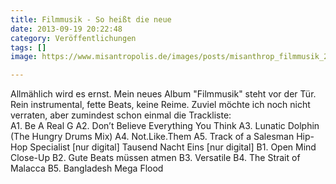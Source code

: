 ```yaml
---
title: Filmmusik - So heißt die neue
date: 2013-09-19 20:22:48
category: Veröffentlichungen
tags: []
image: https://www.misantropolis.de/images/posts/misanthrop_filmmusik_250px.jpg

---
```


Allmählich wird es ernst. Mein neues Album "Filmmusik" steht vor der Tür. Rein instrumental, fette Beats, keine Reime. Zuviel möchte ich noch nicht verraten, aber zumindest schon einmal die Trackliste:  
A1. Be A Real G
A2. Don’t Believe Everything You Think
A3. Lunatic Dolphin (The Hungry Drums Mix)
A4. Not.Like.Them
A5. Track of a Salesman
Hip-Hop Specialist [nur digital]
Tausend Nacht Eins [nur digital]
B1. Open Mind Close-Up
B2. Gute Beats müssen atmen
B3. Versatile
B4. The Strait of Malacca
B5. Bangladesh Mega Flood
